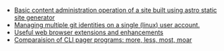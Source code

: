 <style type="text/css">@import url(https://pfahlr.github.io/default.css);</style>
- [Basic content administration operation of a site built using astro static site generator](./basic-operation-astro-static-site-generator)
- [Managing multiple git identities on a single (linux) user account.](./managing-multiple-git-identities-single-user-account)
- [Useful web browser extensions and enhancements](./browser-extensions-enhancements)
- [Comparaision of CLI pager programs: more, less, most, moar](./cli-pager-programs-more-less-most-moar)
